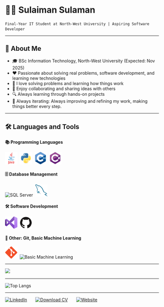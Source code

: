 # 🧑‍💻 Sulaiman Sulaman

`Final-Year IT Student at North-West University | Aspiring Software Developer`

---

## 📍 About Me

- 🎓 BSc Information Technology, North-West University (Expected: Nov 2025)
- ❤️ Passionate about solving real problems, software development, and learning new technologies
- 🔧 I love solving problems and learning how things work
- 🤝 Enjoy collaborating and sharing ideas with others
- 🔍 Always learning through hands-on projects
- 🔁 Always iterating: Always improving and refining my work, making things better every step. 


---

## 🛠️ Languages and Tools

#### 📚 Programming Languages  
<img src="https://github.com/devicons/devicon/blob/master/icons/java/java-original-wordmark.svg" title="Java" alt="Java" width="40" height="40"/>&nbsp;
<img src="https://github.com/devicons/devicon/blob/master/icons/python/python-original.svg" title="Python" alt="Python" width="40" height="40"/>&nbsp;
<img src="https://github.com/devicons/devicon/blob/master/icons/cplusplus/cplusplus-original.svg" title="C++" alt="C++" width="40" height="40"/>&nbsp;
<img src="https://github.com/devicons/devicon/blob/master/icons/csharp/csharp-original.svg" title="C#" alt="C#" width="40" height="40"/>

#### 🗄️ Database Management  
<img src="https://cdn.jsdelivr.net/gh/devicons/devicon/icons/microsoftsqlserver/microsoftsqlserver-plain.svg" title="SQL Server" alt="SQL Server" width="40" height="40"/>&nbsp;
<img src="https://github.com/devicons/devicon/blob/master/icons/mysql/mysql-original.svg" title="SQL" alt="SQL" width="40" height="40"/>&nbsp;


#### 🛠️ Software Development  
<img src="https://github.com/devicons/devicon/blob/master/icons/visualstudio/visualstudio-original.svg" title="Visual Studio" alt="Visual Studio" width="40" height="40"/>&nbsp;
<img src="https://github.com/devicons/devicon/blob/master/icons/github/github-original.svg" title="GitHub" alt="GitHub" width="40" height="40"/>

#### 🧠 Other: Git, Basic Machine Learning  
<img src="https://github.com/devicons/devicon/blob/master/icons/git/git-original.svg" title="Git" alt="Git" width="40" height="40"/>&nbsp;
<img src="https://img.icons8.com/color/48/000000/artificial-intelligence.png" title="Basic Machine Learning" alt="Basic Machine Learning" width="40" height="40"/>

---
![](https://github-readme-stats.vercel.app/api?username=sulaimansulaman-dev&theme=gotham&hide_border=false&include_all_commits=false&count_private=false)<br/>

---

![Top Langs](https://github-readme-stats.vercel.app/api/top-langs/?username=sulaimansulaman-dev&theme=tokyonight&layout=compact&v=1)

---
[<img src="https://www.logo.wine/a/logo/LinkedIn/LinkedIn-Logo.wine.svg?logo=linkedin" alt="LinkedIn" width="200"/>](https://www.linkedin.com/in/sulaiman-sulaman-013a46319/)&nbsp;&nbsp;&nbsp;&nbsp;&nbsp;&nbsp;
[<img src="https://cdn-icons-png.flaticon.com/512/909/909212.png" alt="Download CV" width="100"/>](https://github.com/sulaimansulaman-dev/sulaimansulaman-dev/blob/main/Sulaiman%20Sulaman%20CV.pdf)&nbsp;&nbsp;&nbsp;&nbsp;&nbsp;&nbsp;
[<img src="https://cdn-icons-png.flaticon.com/128/7710/7710466.png" alt="Website" width="100"/>](https://sulaimansulaman.vercel.app/)&nbsp;&nbsp;&nbsp;&nbsp;&nbsp;&nbsp;



